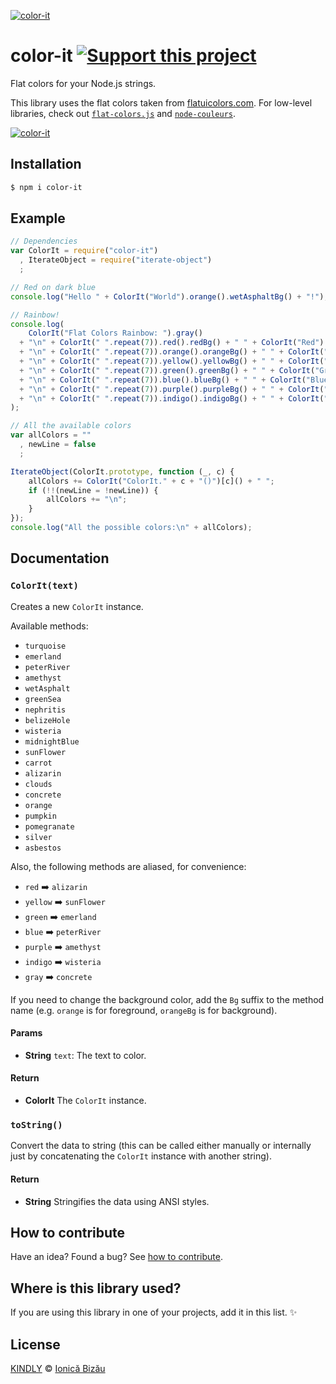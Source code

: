 [![color-it](http://i.imgur.com/Mks97iZ.png)](#)

# color-it [![Support this project][donate-now]][paypal-donations]
Flat colors for your Node.js strings.

This library uses the flat colors taken from [flatuicolors.com](http://flatuicolors.com). For low-level libraries, check out [`flat-colors.js`](https://github.com/IonicaBizau/flat-colors.js) and [`node-couleurs`](https://github.com/IonicaBizau/node-couleurs).

[![color-it](http://i.imgur.com/MsZii96.png)](#)

## Installation

```sh
$ npm i color-it
```

## Example

```js
// Dependencies
var ColorIt = require("color-it")
  , IterateObject = require("iterate-object")
  ;

// Red on dark blue
console.log("Hello " + ColorIt("World").orange().wetAsphaltBg() + "!");

// Rainbow!
console.log(
    ColorIt("Flat Colors Rainbow: ").gray()
  + "\n" + ColorIt(" ".repeat(7)).red().redBg() + " " + ColorIt("Red").red()
  + "\n" + ColorIt(" ".repeat(7)).orange().orangeBg() + " " + ColorIt("Orange").orange()
  + "\n" + ColorIt(" ".repeat(7)).yellow().yellowBg() + " " + ColorIt("Yellow").yellow()
  + "\n" + ColorIt(" ".repeat(7)).green().greenBg() + " " + ColorIt("Green").green()
  + "\n" + ColorIt(" ".repeat(7)).blue().blueBg() + " " + ColorIt("Blue").blue()
  + "\n" + ColorIt(" ".repeat(7)).purple().purpleBg() + " " + ColorIt("Purple").purple()
  + "\n" + ColorIt(" ".repeat(7)).indigo().indigoBg() + " " + ColorIt("Indigo").indigo()
);

// All the available colors
var allColors = ""
  , newLine = false
  ;

IterateObject(ColorIt.prototype, function (_, c) {
    allColors += ColorIt("ColorIt." + c + "()")[c]() + " ";
    if (!!(newLine = !newLine)) {
        allColors += "\n";
    }
});
console.log("All the possible colors:\n" + allColors);
```

## Documentation

### `ColorIt(text)`
Creates a new `ColorIt` instance.

Available methods:

 - `turquoise`
 - `emerland`
 - `peterRiver`
 - `amethyst`
 - `wetAsphalt`
 - `greenSea`
 - `nephritis`
 - `belizeHole`
 - `wisteria`
 - `midnightBlue`
 - `sunFlower`
 - `carrot`
 - `alizarin`
 - `clouds`
 - `concrete`
 - `orange`
 - `pumpkin`
 - `pomegranate`
 - `silver`
 - `asbestos`

Also, the following methods are aliased, for convenience:

 - `red` :arrow_right: `alizarin`
 - `yellow` :arrow_right: `sunFlower`
 - `green` :arrow_right: `emerland`
 - `blue` :arrow_right: `peterRiver`
 - `purple` :arrow_right: `amethyst`
 - `indigo` :arrow_right: `wisteria`
 - `gray` :arrow_right: `concrete`

If you need to change the background color, add the `Bg` suffix to the
method name (e.g. `orange` is for foreground, `orangeBg` is for
background).

#### Params
- **String** `text`: The text to color.

#### Return
- **ColorIt** The `ColorIt` instance.

### `toString()`
Convert the data to string (this can be called either manually or internally
just by concatenating the `ColorIt` instance with another string).

#### Return
- **String** Stringifies the data using ANSI styles.

## How to contribute
Have an idea? Found a bug? See [how to contribute][contributing].

## Where is this library used?
If you are using this library in one of your projects, add it in this list. :sparkles:

## License

[KINDLY][license] © [Ionică Bizău][website]

[license]: http://ionicabizau.github.io/kindly-license/?author=Ionic%C4%83%20Biz%C4%83u%20%3Cbizauionica@gmail.com%3E&year=2015
[website]: http://ionicabizau.net
[paypal-donations]: https://www.paypal.com/cgi-bin/webscr?cmd=_s-xclick&hosted_button_id=RVXDDLKKLQRJW
[donate-now]: http://i.imgur.com/6cMbHOC.png

[contributing]: /CONTRIBUTING.md
[docs]: /DOCUMENTATION.md
